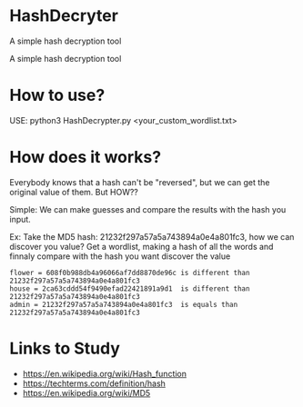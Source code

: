 # HashDecryter
 A simple hash decryption tool

A simple hash decryption tool

# How to use?

USE: python3 HashDecrypter.py <your_custom_wordlist.txt>

# How does it works?

Everybody knows that a hash can't be "reversed", but we can get the original value of them. But HOW??

Simple: We can make guesses and compare the results with the hash you input.

Ex: Take the MD5 hash: 21232f297a57a5a743894a0e4a801fc3, how we can discover you value?
    Get a wordlist, making a hash of all the words and finnaly compare with the hash you want discover the value

    flower = 608f0b988db4a96066af7dd8870de96c is different than 21232f297a57a5a743894a0e4a801fc3
    house = 2ca63cddd54f9490efad22421891a9d1  is different than 21232f297a57a5a743894a0e4a801fc3
    admin = 21232f297a57a5a743894a0e4a801fc3  is equals than 21232f297a57a5a743894a0e4a801fc3

# Links to Study

 - https://en.wikipedia.org/wiki/Hash_function
 - https://techterms.com/definition/hash
 - https://en.wikipedia.org/wiki/MD5
